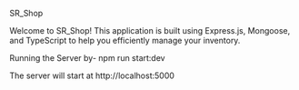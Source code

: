 SR_Shop

Welcome to SR_Shop! This application is built using Express.js, Mongoose, and TypeScript to help you efficiently manage your inventory.

Running the Server by- npm run start:dev

The server will start at http://localhost:5000

